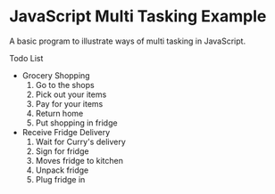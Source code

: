 # JavaScript Multi Tasking Example

A basic program to illustrate ways of multi tasking in JavaScript.

Todo List

- Grocery Shopping
  1. Go to the shops
  2. Pick out your items
  3. Pay for your items
  4. Return home
  5. Put shopping in fridge
- Receive Fridge Delivery
  1. Wait for Curry's delivery
  2. Sign for fridge
  3. Moves fridge to kitchen
  4. Unpack fridge
  5. Plug fridge in
